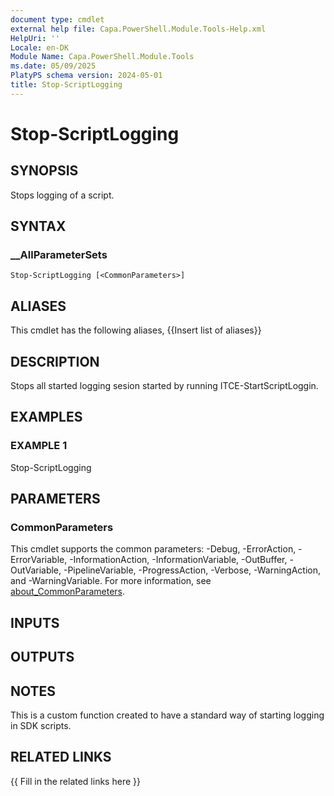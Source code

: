 ```yaml
---
document type: cmdlet
external help file: Capa.PowerShell.Module.Tools-Help.xml
HelpUri: ''
Locale: en-DK
Module Name: Capa.PowerShell.Module.Tools
ms.date: 05/09/2025
PlatyPS schema version: 2024-05-01
title: Stop-ScriptLogging
---
```


# Stop-ScriptLogging

## SYNOPSIS

Stops logging of a script.

## SYNTAX

### __AllParameterSets

```
Stop-ScriptLogging [<CommonParameters>]
```

## ALIASES

This cmdlet has the following aliases,
  {{Insert list of aliases}}

## DESCRIPTION

Stops all started logging sesion started by running ITCE-StartScriptLoggin.

## EXAMPLES

### EXAMPLE 1

Stop-ScriptLogging

## PARAMETERS

### CommonParameters

This cmdlet supports the common parameters: -Debug, -ErrorAction, -ErrorVariable,
-InformationAction, -InformationVariable, -OutBuffer, -OutVariable, -PipelineVariable,
-ProgressAction, -Verbose, -WarningAction, and -WarningVariable. For more information, see
[about_CommonParameters](https://go.microsoft.com/fwlink/?LinkID=113216).

## INPUTS

## OUTPUTS

## NOTES

This is a custom function created to have a standard way of starting logging in SDK scripts.


## RELATED LINKS

{{ Fill in the related links here }}

